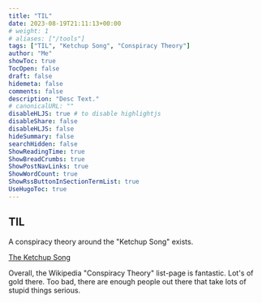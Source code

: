 ```yaml
---
title: "TIL"
date: 2023-08-19T21:11:13+00:00
# weight: 1
# aliases: ["/tools"]
tags: ["TIL", "Ketchup Song", "Conspiracy Theory"]
author: "Me"
showToc: true
TocOpen: false
draft: false
hidemeta: false
comments: false
description: "Desc Text."
# canonicalURL: ""
disableHLJS: true # to disable highlightjs
disableShare: false
disableHLJS: false
hideSummary: false
searchHidden: false
ShowReadingTime: true
ShowBreadCrumbs: true
ShowPostNavLinks: true
ShowWordCount: true
ShowRssButtonInSectionTermList: true
UseHugoToc: true
---
```



## TIL

A conspiracy theory around the "Ketchup Song" exists.

[The Ketchup Song](https://en.wikipedia.org/wiki/The_Ketchup_Song_(Aserej%C3%A9)#Controversy)

Overall, the Wikipedia "Conspiracy Theory" list-page is fantastic. Lot's of gold there. Too bad, there are enough people out there that take lots of stupid things serious.
